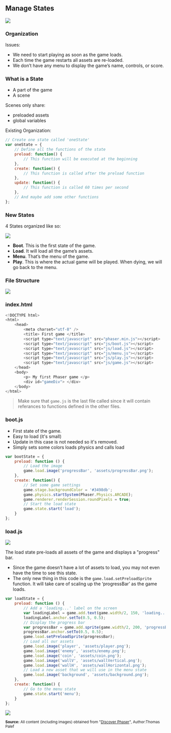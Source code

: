 ## Manage States

![](https://s3.amazonaws.com/f.cl.ly/items/0l2T1C1V2I283v0V3j1Q/Screen%20Shot%202016-06-13%20at%209.19.14%20AM.png)

### Organization

Issues:

- We need to start playing as soon as the game loads.
- Each time the game restarts all assets are re-loaded.
- We don’t have any menu to display the game’s name, controls, or score.

### What is a State

- A part of the game
- A scene

Scenes only share:
- preloaded assets
- global variables

Existing Organization:
```js
// Create one state called 'oneState'
var oneState = {
    // Define all the functions of the state
    preload: function() {
        // This function will be executed at the beginning
    },
    create: function() {
        // This function is called after the preload function
    },
    update: function() {
        // This function is called 60 times per second
    },
    // And maybe add some other functions
};
```

### New States

4 States organized like so:

![](https://s3.amazonaws.com/f.cl.ly/items/1p073k1M3A363J0m0R44/Screen%20Shot%202016-06-13%20at%209.20.54%20AM.png)

- **Boot**. This is the first state of the game.
- **Load**. It will load all the game’s assets.
- **Menu**. That’s the menu of the game.
- **Play**. This is where the actual game will be played. When dying, we will go back
to the menu.

### File Structure

![](https://s3.amazonaws.com/f.cl.ly/items/3L0W2G0M1G1F3U0X3J1d/Screen%20Shot%202016-06-13%20at%209.21.31%20AM.png)


### index.html

```js
<!DOCTYPE html>
<html>
    <head>
        <meta charset="utf-8" />
        <title> First game </title>
        <script type="text/javascript" src="phaser.min.js"></script>
        <script type="text/javascript" src="js/boot.js"></script>
        <script type="text/javascript" src="js/load.js"></script>
        <script type="text/javascript" src="js/menu.js"></script>
        <script type="text/javascript" src="js/play.js"></script>
        <script type="text/javascript" src="js/game.js"></script>
    </head>
    <body>
        <p> My first Phaser game </p>
        <div id="gameDiv"> </div>
    </body>
</html>
```

>Make sure that `game.js` is the last file called since it will contain referances to functions
defined in the other files.

### boot.js

- First state of the game.
- Easy to load (it's small) 
- Update in this case is not needed so it's removed.
- Simply sets some colors loads physics and calls load

```js
var bootState = {
    preload: function () {
        // Load the image
        game.load.image('progressBar', 'assets/progressBar.png');
    },
    create: function() {
        // Set some game settings
        game.stage.backgroundColor = '#3498db';
        game.physics.startSystem(Phaser.Physics.ARCADE);
        game.renderer.renderSession.roundPixels = true;
        // Start the load state
        game.state.start('load');
    }
};
```
### load.js

![](http://f.cl.ly/items/372t18273N2Z1o3x361A/Screen%20Shot%202016-06-13%20at%209.29.01%20AM.png)

The load state pre-loads all assets of the game and displays a "progress" bar.
- Since the game doesn’t have a lot of assets to load, you may not even have the time to see this state.
- The only new thing in this code is the `game.load.setPreloadSprite` function. It will take care of scaling up the ‘progressBar’ as the game loads.

```js
var loadState = {
    preload: function () {
        // Add a 'loading...' label on the screen
        var loadingLabel = game.add.text(game.width/2, 150, 'loading...', { font: '30px Arial', fill: '#ffffff' });
        loadingLabel.anchor.setTo(0.5, 0.5);
        // Display the progress bar
        var progressBar = game.add.sprite(game.width/2, 200, 'progressBar');
        progressBar.anchor.setTo(0.5, 0.5);
        game.load.setPreloadSprite(progressBar);
        // Load all our assets
        game.load.image('player', 'assets/player.png');
        game.load.image('enemy', 'assets/enemy.png');
        game.load.image('coin', 'assets/coin.png');
        game.load.image('wallV', 'assets/wallVertical.png');
        game.load.image('wallH', 'assets/wallHorizontal.png');
        // Load a new asset that we will use in the menu state
        game.load.image('background', 'assets/background.png');
    },
    create: function() {
        // Go to the menu state
        game.state.start('menu');
    }
};
```



![](http://f.cl.ly/items/2T0h1F3s0M203P1T2e2s/Screen%20Shot%202016-06-13%20at%209.29.49%20AM.png)

<sub>**Source:** All content (including images) obtained from "[Discover Phaser](https://www.discoverphaser.com/)", Author:Thomas Palef</sub>
